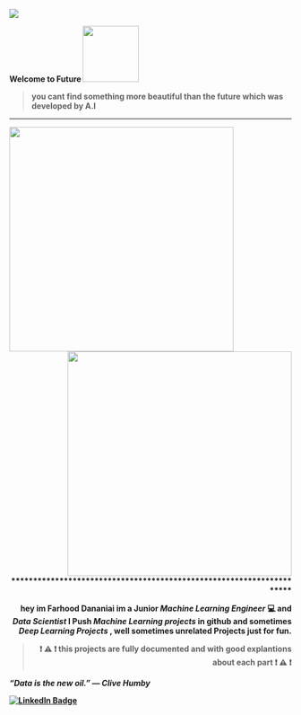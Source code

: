 
![](https://komarev.com/ghpvc/?username=farhood80)

 <b> Welcome to Future <b> <img src="https://bernardmarr.com/wp-content/uploads/2021/12/Future-Developments-of-AI.jpg" width="100"/>
  
  
  >you cant find something more beautiful than the future which was developed by A.I
 
 *********************************************************************
  <div id="header" align="left">
 <img src="https://i.pinimg.com/originals/88/29/bb/8829bbfa76769440315fee3e671859cc.gif" width="400"/>
  <div id="header" align="right">
 <img src="https://cdna.artstation.com/p/assets/images/images/024/636/044/original/wolfenoctis-ben-adendorff-cybercitycenturaartstation.gif?1583065432" width="400"/>
 *********************************************************************  
    
  hey im Farhood Dananiai im a Junior <em> Machine Learning Engineer </em> :computer: and <em> Data Scientist </em>
  I Push <em> Machine Learning projects </em> in github  and sometimes <em> Deep Learning Projects </em> , 
    well sometimes unrelated Projects just for fun.
  
 >:exclamation: :warning:  :exclamation: <b> this projects are fully documented and with good explantions about each part </b> :exclamation: :warning:  :exclamation: 
  
</div>

 <em> “Data is the new oil.” — Clive Humby </em>
  
  <div id="badges">
<a href="https://www.linkedin.com/in/farhood-dananiae-2b22b1229">
    <img src="https://img.shields.io/badge/LinkedIn-blue?style=for-the-badge&logo=linkedin&logoColor=white" alt="LinkedIn Badge"/>
 </div>
